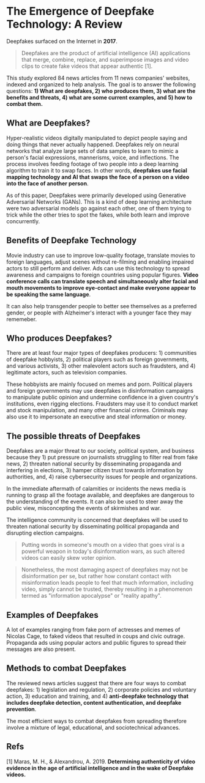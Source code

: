 # The Emergence of Deepfake Technology: A Review

Deepfakes surfaced on the Internet in **2017**.

> Deepfakes are the product of artificial intelligence (AI) applications that merge, combine, replace, and superimpose images and video clips to create fake videos that appear authentic [1].

This study explored 84 news articles from 11 news companies' websites, indexed and organized to help analysis. The goal is to answer the following questions: **1) What are deepfakes, 2) who produces them, 3) what are the benefits and threats, 4) what are some current examples, and 5) how to combat them.**

## What are Deepfakes?

Hyper-realistic videos digitally manipulated to depict people saying and doing things that never actually happened. Deepfakes rely on neural networks that analyze large sets of data samples to learn to mimic a person's facial expressions, mannerisms, voice, and inflections. The process involves feeding footage of two people into a deep learning algorithm to train it to swap faces. In other words, **deepfakes use facial mapping technology and AI that swaps the face of a person on a video into the face of another person**.

As of this paper, Deepfakes were primarily developed using Generative Adversarial Networks (GANs). This is a kind of deep learning architecture were two adversarial models go against each other, one of them trying to trick while the other tries to spot the fakes, while both learn and improve concurrently.

## Benefits of Deepfake Technology

Movie industry can use to improve low-quality footage, translate movies to foreign languages, adjust scenes without re-filming and enabling impaired actors to still perform and deliver. Ads can use this technology to spread awareness and campaigns to foreign countries using popular figures. **Video conference calls can translate speech and simultaneously alter facial and mouth movements to improve eye-contact and make everyone appear to be speaking the same language**.

It can also help transgender people to better see themselves as a preferred gender, or people with Alzheimer's interact with a younger face they may rememeber.

## Who produces Deepfakes?

There are at least four major types of deepfakes producers: 1) communities of deepfake hobbyists, 2) political players such as foreign governments, and various activists, 3) other malevolent actors such as fraudsters, and 4) legitimate actors, such as television companies.

These hobbyists are mainly focused on memes and porn. Political players and foreign governments may use deepfakes in disinformation campaigns to manipulate public opinion and undermine confidence in a given country's institutions, even rigging elections. Fraudsters may use it to conduct market and stock manipulation, and many other financial crimes. Criminals may also use it to impersonate an executive and steal information or money.

## The possible threats of Deepfakes

Deepfakes are a major threat to our society, political system, and business because they 1) put pressure on journalists struggling to filter real from fake news, 2) threaten national security by disseminating propaganda and interfering in elections, 3) hamper citizen trust towards information by authorities, and, 4) raise cybersecurity issues for people and organizations.

In the immediate aftermath of calamities or incidents the news media is running to grasp all the footage available, and deepfakes are dangerous to the understanding of the events. It can also be used to steer away the public view, misconcepting the events of skirmishes and war.

The intelligence community is concerned that deepfakes will be used to threaten national security by disseminating political propaganda and disrupting election campaigns.

> Putting words in someone's mouth on a video that goes viral is a powerful weapon in today's disinformation wars, as such altered videos can easily skew voter opinion.

> Nonetheless, the most damaging aspect of deepfakes may not be disinformation per se, but rather how constant contact with misinformation leads people to feel that much information, including video, simply cannot be trusted, thereby resulting in a phenomenon termed as "information apocalypse" or "reality apathy".

## Examples of Deepfakes

A lot of examples ranging from fake porn of actresses and memes of Nicolas Cage, to faked videos that resulted in coups and civic outrage. Propaganda ads using popular actors and public figures to spread their messages are also present.

## Methods to combat Deepfakes

The reviewed news articles suggest that there are four ways to combat deepfakes: 1) legislation and regulation, 2) corporate policies and voluntary action, 3) education and training, and 4) **anti-deepfake technology that includes deepfake detection, content authentication, and deepfake prevention**.

The most efficient ways to combat deepfakes from spreading therefore involve a mixture of legal, educational, and sociotechnical advances.


## Refs

[1] Maras, M. H., & Alexandrou, A. 2019. **Determining  authenticity of video evidence in the age of artificial  intelligence and in the wake of Deepfake videos.**